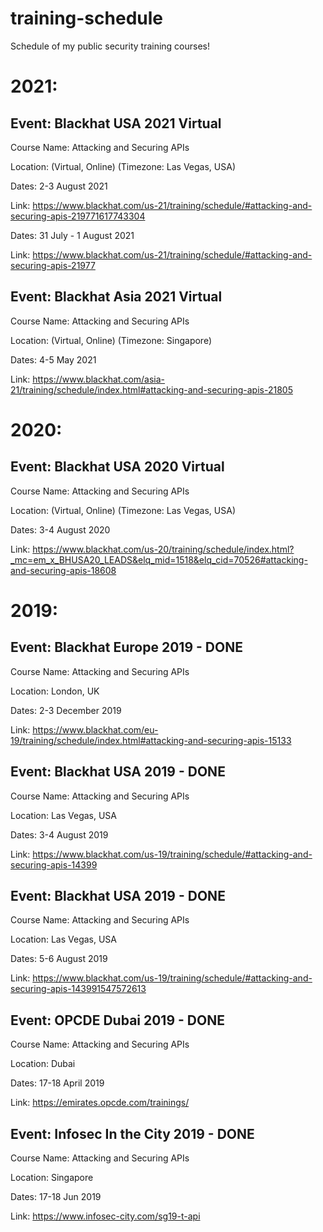 # training-schedule
Schedule of my public security training courses!

# 2021:


## Event: Blackhat USA 2021 Virtual

Course Name: Attacking and Securing APIs

Location: (Virtual, Online) (Timezone: Las Vegas, USA)

Dates: 2-3 August 2021

Link: https://www.blackhat.com/us-21/training/schedule/#attacking-and-securing-apis-219771617743304

Dates: 31 July - 1 August 2021

Link: https://www.blackhat.com/us-21/training/schedule/#attacking-and-securing-apis-21977





## Event: Blackhat Asia 2021 Virtual

Course Name: Attacking and Securing APIs

Location: (Virtual, Online) (Timezone: Singapore)

Dates: 4-5 May 2021

Link: https://www.blackhat.com/asia-21/training/schedule/index.html#attacking-and-securing-apis-21805




# 2020:


## Event: Blackhat USA 2020 Virtual

Course Name: Attacking and Securing APIs

Location: (Virtual, Online) (Timezone: Las Vegas, USA)

Dates: 3-4 August 2020

Link: https://www.blackhat.com/us-20/training/schedule/index.html?_mc=em_x_BHUSA20_LEADS&elq_mid=1518&elq_cid=70526#attacking-and-securing-apis-18608



# 2019:

## Event: Blackhat Europe 2019 - DONE

Course Name: Attacking and Securing APIs

Location: London, UK

Dates: 2-3 December 2019

Link: https://www.blackhat.com/eu-19/training/schedule/index.html#attacking-and-securing-apis-15133



## Event: Blackhat USA 2019 - DONE

Course Name: Attacking and Securing APIs

Location: Las Vegas, USA

Dates: 3-4 August 2019

Link: https://www.blackhat.com/us-19/training/schedule/#attacking-and-securing-apis-14399



## Event: Blackhat USA 2019 - DONE 

Course Name: Attacking and Securing APIs

Location: Las Vegas, USA

Dates: 5-6 August 2019

Link: https://www.blackhat.com/us-19/training/schedule/#attacking-and-securing-apis-143991547572613



## Event: OPCDE Dubai 2019 - DONE

Course Name: Attacking and Securing APIs

Location: Dubai

Dates: 17-18 April 2019

Link: https://emirates.opcde.com/trainings/




## Event: Infosec In the City 2019 - DONE

Course Name: Attacking and Securing APIs

Location: Singapore

Dates: 17-18 Jun 2019

Link: https://www.infosec-city.com/sg19-t-api




